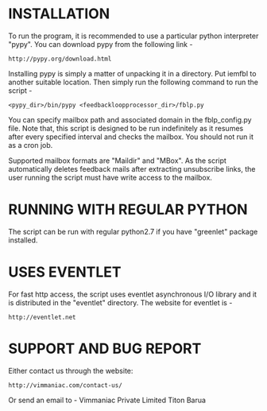INSTALLATION
============
To run the program, it is recommended to use a particular
python interpreter "pypy". You can download pypy from the
following link -

    http://pypy.org/download.html

Installing pypy is simply a matter of unpacking it in a
directory. Put iemfbl to
another suitable location. Then simply run the following
command to run the script -

    <pypy_dir>/bin/pypy <feedbackloopprocessor_dir>/fblp.py

You can specify mailbox path and associated domain in the
fblp_config.py file. Note that, this script is designed
to be run indefinitely as it resumes after every specified
interval and checks the mailbox. You should not run it
as a cron job.

Supported mailbox formats are "Maildir" and "MBox". As the
script automatically deletes feedback mails after extracting
unsubscribe links, the user running the script must have
write access to the mailbox.


RUNNING WITH REGULAR PYTHON
==========================
The script can be run with regular python2.7 if you have
"greenlet" package installed.


USES EVENTLET
=============
For fast http access, the script uses eventlet asynchronous
I/O library and it is distributed in the "eventlet" directory.
The website for eventlet is -

    http://eventlet.net


SUPPORT AND BUG REPORT
======================
Either contact us through the website:

    http://vimmaniac.com/contact-us/

Or send an email to -
    Vimmaniac Private Limited <vimmaniac AT gmail DOT com>
    Titon Barua <titanix88 AT gmail DOT com>
